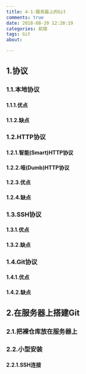 ```yaml
---
title: 4-1-服务器上的Git
comments: true
date: 2018-08-20 12:20:19
categories: 前端
tags: Git
about:

---
```


## 1.协议

### 1.1.本地协议

#### 1.1.1.优点

#### 1.1.2.缺点

### 1.2.HTTP协议

#### 1.2.1.智能(Smart)HTTP协议

#### 1.2.2.哑(Dumb)HTTP协议

#### 1.2.3.优点

#### 1.2.4.缺点

### 1.3.SSH协议

#### 1.3.1.优点

#### 1.3.2.缺点

### 1.4.Git协议

#### 1.4.1.优点

#### 1.4.2.缺点

## 2.在服务器上搭建Git

### 2.1.把裸仓库放在服务器上

### 2.2.小型安装

#### 2.2.1.SSH连接



